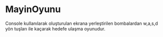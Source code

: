 # MayinOyunu
Console kullanılarak oluşturulan ekrana yerleştirilen bombalardan w,a,s,d yön tuşları ile kaçarak hedefe ulaşma oyunudur.
